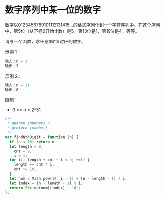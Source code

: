 # 数字序列中某一位的数字

数字以0123456789101112131415…的格式序列化到一个字符序列中。在这个序列中，第5位（从下标0开始计数）是5，第13位是1，第19位是4，等等。

请写一个函数，求任意第n位对应的数字。

示例 1：

```js
输入：n = 3
输出：3
```

示例 2：

```js
输入：n = 11
输出：0
```

限制：

- 0 <= n < 2^31

```ts
/**
 * @param {number} n
 * @return {number}
 */
var findNthDigit = function (n) {
  if (n < 10) return n;
  let length = 0,
    cnt = 9,
    i = 1;
  for (i; length + cnt * i < n; ++i) {
    length += cnt * i;
    cnt *= 10;
  }
  let num = Math.pow(10, i - 1) + (n - length - 1) / i;
  let index = (n - length - 1) % i;
  return String(num)[index] - '0';
};

```
